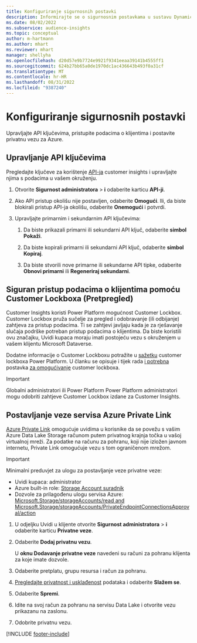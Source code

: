 ```yaml
---
title: Konfiguriranje sigurnosnih postavki
description: Informirajte se o sigurnosnim postavkama u sustavu Dynamics 365 Customer Insights.
ms.date: 08/02/2022
ms.subservice: audience-insights
ms.topic: conceptual
author: m-hartmann
ms.author: mhart
ms.reviewer: mhart
manager: shellyha
ms.openlocfilehash: d20d57e9b7724e9921f9341eeaa39141b4555ff1
ms.sourcegitcommit: 624b27bb65a0de1970dc1ac436643b493f0a31cf
ms.translationtype: MT
ms.contentlocale: hr-HR
ms.lasthandoff: 08/31/2022
ms.locfileid: "9387240"
---
```

# <a name="configure-security-settings"></a>Konfiguriranje sigurnosnih postavki

Upravljajte API ključevima, pristupite podacima o klijentima i postavite privatnu vezu za Azure.

## <a name="manage-api-keys"></a>Upravljanje API ključevima

Pregledajte ključeve za korištenje [API-ja](apis.md) customer insights i upravljajte njima s podacima u vašem okruženju.

1. Otvorite **Sigurnost administratora** > **i** odaberite karticu **API-ji**.

1. Ako API pristup okolišu nije postavljen, odaberite **Omogući**. Ili, da biste blokirali pristup API-ja okolišu, odaberite **Onemogući** i potvrdi.

1. Upravljajte primarnim i sekundarnim API ključevima:

   1. Da biste prikazali primarni ili sekundarni API ključ, odaberite **simbol Pokaži**.

   1. Da biste kopirali primarni ili sekundarni API ključ, odaberite **simbol Kopiraj**.

   1. Da biste stvorili nove primarne ili sekundarne API tipke, odaberite **Obnovi primarni** ili **Regeneriraj sekundarni**.

## <a name="securely-access-customer-data-with-customer-lockbox-preview"></a>Siguran pristup podacima o klijentima pomoću Customer Lockboxa (Pretpregled)

Customer Insights koristi Power Platform mogućnost Customer Lockbox. Customer Lockbox pruža sučelje za pregled i odobravanje (ili odbijanje) zahtjeva za pristup podacima. Ti se zahtjevi javljaju kada je za rješavanje slučaja podrške potreban pristup podacima o klijentima. Da biste koristili ovu značajku, Uvidi kupaca moraju imati postojeću vezu s okruženjem u vašem klijentu Microsoft Dataverse.

Dodatne informacije o Customer Lockboxu potražite u [sažetku](/power-platform/admin/about-lockbox#summary) customer lockboxa Power Platform. U članku se opisuje i tijek rada [i potrebna](/power-platform/admin/about-lockbox#workflow) postavka [za omogućivanje](/power-platform/admin/about-lockbox#enable-the-lockbox-policy) customer lockboxa.

> [!IMPORTANT]
> Globalni administratori ili Power Platform Power Platform administratori mogu odobriti zahtjeve Customer Lockbox izdane za Customer Insights.

## <a name="set-up-an-azure-private-link"></a>Postavljanje veze servisa Azure Private Link

[Azure Private Link](/azure/private-link/private-link-overview) omogućuje uvidima u korisnike da se povežu s vašim Azure Data Lake Storage računom putem privatnog krajnja točka u vašoj virtualnoj mreži. Za podatke na računu za pohranu, koji nije izložen javnom internetu, Private Link omogućuje vezu s tom ograničenom mrežom.

> [!IMPORTANT]
> Minimalni preduvjet za ulogu za postavljanje veze privatne veze:
>
> - Uvidi kupaca: administrator
> - Azure built-in role: [Storage Account suradnik](/azure/role-based-access-control/built-in-roles#storage-account-contributor)
> - Dozvole za prilagođenu ulogu servisa Azure: [Microsoft.Storage/storageAccounts/read and Microsoft.Storage/storageAccounts/PrivateEndpointConnectionsApproval/action](/azure/role-based-access-control/resource-provider-operations#microsoftstorage)

1. U odjeljku Uvidi u klijente otvorite **Sigurnost administratora** > **i** odaberite karticu **Privatne veze**.

1. Odaberite **Dodaj privatnu vezu**.

   U **oknu Dodavanje privatne veze** navedeni su računi za pohranu klijenta za koje imate dozvole.

1. Odaberite pretplatu, grupu resursa i račun za pohranu.

1. [Pregledajte privatnost i usklađenost](connections.md#data-privacy-and-compliance) podataka i odaberite **Slažem se**.

1. Odaberite **Spremi**.

1. Idite na svoj račun za pohranu na servisu Data Lake i otvorite vezu prikazanu na zaslonu.

1. Odobrite privatnu vezu.


[!INCLUDE [footer-include](includes/footer-banner.md)]

